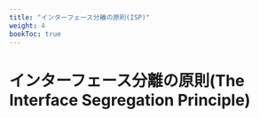 ```yaml
---
title: "インターフェース分離の原則(ISP)"
weight: 4
bookToc: true
---
```


# インターフェース分離の原則(The Interface Segregation Principle)